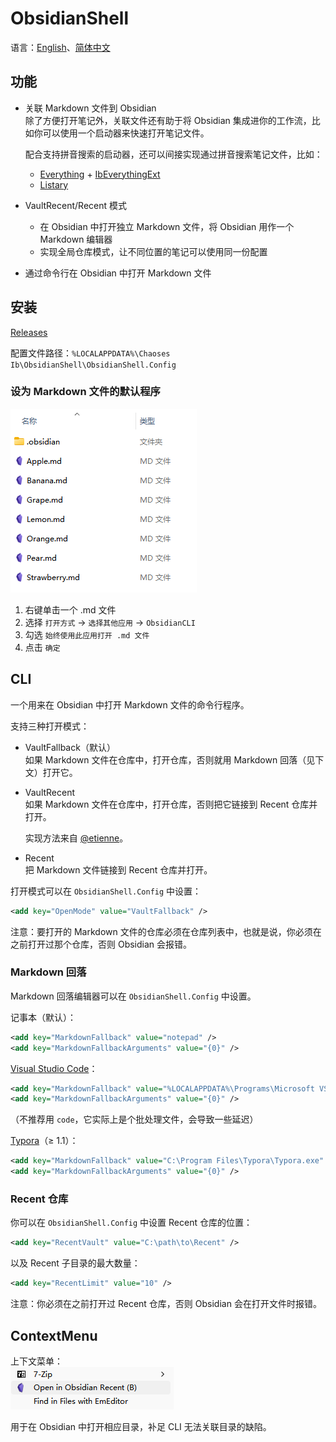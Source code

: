 # ObsidianShell
语言：[English](README.md)、[简体中文](README.zh-Hans.md)

## 功能
- 关联 Markdown 文件到 Obsidian  
  除了方便打开笔记外，关联文件还有助于将 Obsidian 集成进你的工作流，比如你可以使用一个启动器来快速打开笔记文件。

  配合支持拼音搜索的启动器，还可以间接实现通过拼音搜索笔记文件，比如：
  - [Everything](https://www.voidtools.com/) + [IbEverythingExt](https://github.com/Chaoses-Ib/IbEverythingExt)
  - [Listary](https://www.listarypro.com/)
- VaultRecent/Recent 模式
  - 在 Obsidian 中打开独立 Markdown 文件，将 Obsidian 用作一个 Markdown 编辑器
  - 实现全局仓库模式，让不同位置的笔记可以使用同一份配置
- 通过命令行在 Obsidian 中打开 Markdown 文件

## 安装
[Releases](https://github.com/Chaoses-Ib/ObsidianShell/releases)

配置文件路径：`%LOCALAPPDATA%\Chaoses Ib\ObsidianShell\ObsidianShell.Config`

### 设为 Markdown 文件的默认程序
![](images/File%20list.png)

1. 右键单击一个 .md 文件
2. 选择 `打开方式` → `选择其他应用` → `ObsidianCLI`
3. 勾选 `始终使用此应用打开 .md 文件`
4. 点击 `确定`

## CLI
一个用来在 Obsidian 中打开 Markdown 文件的命令行程序。

支持三种打开模式：
- VaultFallback（默认）  
  如果 Markdown 文件在仓库中，打开仓库，否则就用 Markdown 回落（见下文）打开它。
- VaultRecent  
  如果 Markdown 文件在仓库中，打开仓库，否则把它链接到 Recent 仓库并打开。

  实现方法来自 [@etienne](https://forum.obsidian.md/t/open-and-edit-standalone-markdown-files/14977)。
- Recent  
  把 Markdown 文件链接到 Recent 仓库并打开。

打开模式可以在 `ObsidianShell.Config` 中设置：
```xml
<add key="OpenMode" value="VaultFallback" />
```

注意：要打开的 Markdown 文件的仓库必须在仓库列表中，也就是说，你必须在之前打开过那个仓库，否则 Obsidian 会报错。

### Markdown 回落
Markdown 回落编辑器可以在 `ObsidianShell.Config` 中设置。

记事本（默认）：
```xml
<add key="MarkdownFallback" value="notepad" />
<add key="MarkdownFallbackArguments" value="{0}" />
```

[Visual Studio Code](https://code.visualstudio.com/)：
```xml
<add key="MarkdownFallback" value="%LOCALAPPDATA%\Programs\Microsoft VS Code\Code.exe" />
<add key="MarkdownFallbackArguments" value="{0}" />
```
（不推荐用 `code`，它实际上是个批处理文件，会导致一些延迟）

[Typora](https://typora.io/)（≥ 1.1）：
```xml
<add key="MarkdownFallback" value="C:\Program Files\Typora\Typora.exe" />
<add key="MarkdownFallbackArguments" value="{0}" />
```

### Recent 仓库
你可以在 `ObsidianShell.Config` 中设置 Recent 仓库的位置：
```xml
<add key="RecentVault" value="C:\path\to\Recent" />
```
以及 Recent 子目录的最大数量：
```xml
<add key="RecentLimit" value="10" />
```

注意：你必须在之前打开过 Recent 仓库，否则 Obsidian 会在打开文件时报错。

## ContextMenu
上下文菜单：  
![](images/ContextMenu.png)

用于在 Obsidian 中打开相应目录，补足 CLI 无法关联目录的缺陷。